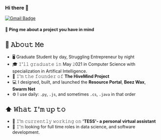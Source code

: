 ### Hi there 👋

<!--
**yashvakil/yashvakil** is a ✨ _special_ ✨ repository because its `README.md` (this file) appears on your GitHub profile.

Here are some ideas to get you started:

- 🔭 I’m currently working on ...
- 🌱 I’m currently learning ...
- 👯 I’m looking to collaborate on ...
- 🤔 I’m looking for help with ...
- 💬 Ask me about ...
- 📫 How to reach me: ...
- 😄 Pronouns: ...
- ⚡ Fun fact: ...
-->

[![Gmail Badge](https://img.shields.io/badge/-yrvakil@gmail.com-c14438?style=flat-square&logo=Gmail&logoColor=white&link=mailto:yrvakil@gmail.com)](mailto:yrvakil@gmail.com)

#### 💬 Ping me about a project you have in mind

## :book: 𝙰𝚋𝚘𝚞𝚝 𝙼𝚎
- 🖥 Graduate Student by day, Struggling Entrepreneur by night
- 🎓 𝙸'𝚕𝚕 𝚐𝚛𝚊𝚍𝚞𝚊𝚝𝚎 𝚒𝚗 May 𝟸021 in Computer Science with specialization in Artifical Intelligence.
- 💼 𝙸'𝚖 𝚝𝚑𝚎 𝚏𝚘𝚞𝚗𝚍𝚎𝚛 𝚘𝚏 **The HiveMind Project** 
- 💻 I designed, built, and launched the **Resource Portal**, **Beez Wax**, **Swarm Net**
- ⚙️ I use daily: `.py`, `.js`, and sometimes `.cs`, `.java` in that order

## ⬆ 𝚆𝚑𝚊𝚝 𝙸'𝚖 𝚞𝚙 𝚝𝚘
- 🎯 𝙸’𝚖 𝚌𝚞𝚛𝚛𝚎𝚗𝚝𝚕𝚢 𝚠𝚘𝚛𝚔𝚒𝚗𝚐 𝚘𝚗 **'TESS'- a personal virtual assistant**
- 🔭 𝙸'𝚖 looking for full time roles in data science, and software development.
